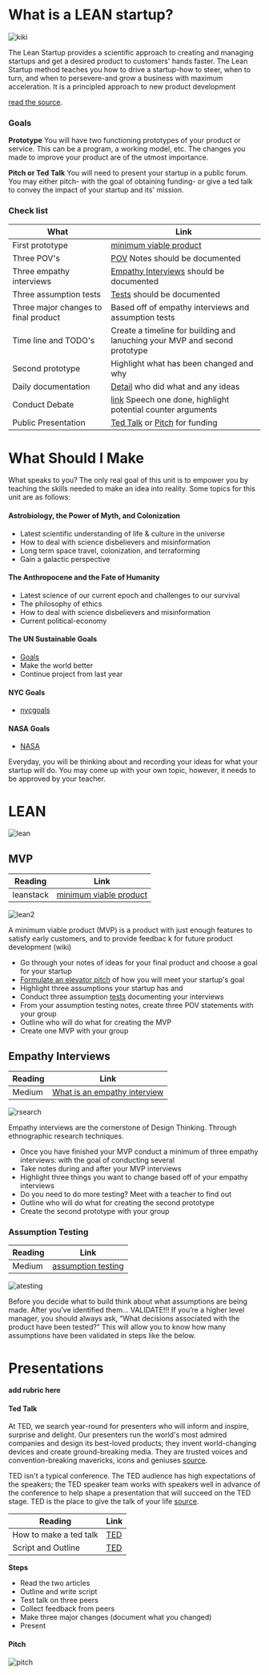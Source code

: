 # What is a LEAN startup?
![kiki](https://i.chzbgr.com/full/8802656768/h4ECC5C42/)

The Lean Startup provides a scientific approach to creating and managing startups and get a desired product to customers' hands faster. The Lean Startup method teaches you how to drive a startup-how to steer, when to turn, and when to persevere-and grow a business with maximum acceleration. It is a principled approach to new product development 
 
[read the source](http://theleanstartup.com/principles).

### Goals

**Prototype** You will have two functioning prototypes of your product or service. This can be a program, a working model, etc. The changes you made to improve your product are of the utmost importance.

**Pitch or Ted Talk** You will need to present your startup in a public forum. You may either pitch- with the goal of obtaining funding- or give a ted talk to convey the impact of your startup and its' mission.

### Check list

| What                                        | Link         
| --------------------------------------------|------------------------------------------------------------------------------
| First prototype                             | [minimum viable product](https://github.com/kyle1james/9th_grade_boot_camp/tree/master/2#mvp)
| Three POV's                                 | [POV](https://github.com/kyle1james/9th_grade_boot_camp/tree/master/2#pov-statements) Notes should be documented
| Three empathy interviews                    | [Empathy Interviews](https://github.com/kyle1james/9th_grade_boot_camp/tree/master/2#empathy-interviews) should be documented
| Three assumption tests                      | [Tests](https://github.com/kyle1james/9th_grade_boot_camp/tree/master/2#assumption-testing) should be documented
| Three major changes to final product        | Based off of empathy interviews and assumption tests
| Time line and TODO's                        | Create a timeline for building and lanuching your MVP and second prototype
| Second prototype                            | Highlight what has been changed and why
| Daily documentation                         | [Detail](https://github.com/kyle1james/9th_grade_boot_camp/blob/master/how_to_things.md#daily-ideas-and-tasks)  who did what and any ideas
| Conduct Debate                              | [link](https://github.com/kyle1james/9th_grade_boot_camp#debate) Speech one done, highlight potential counter arguments
| Public Presentation                         | [Ted Talk](https://github.com/kyle1james/9th_grade_boot_camp/tree/master/2#ted-talk) or [Pitch](https://github.com/kyle1james/9th_grade_boot_camp/tree/master/2#pitch) for funding

# What Should I Make

What speaks to you? The only real goal of this unit is to empower you by teaching the skills needed to make an idea into reality. 
Some topics for this unit are as follows:

#### Astrobiology, the Power of Myth, and Colonization
- Latest scientific understanding of life & culture in the universe
- How to deal with science disbelievers and misinformation 
- Long term space travel, colonization, and terraforming
- Gain a galactic perspective
#### The Anthropocene and the Fate of Humanity
- Latest science of our current epoch and challenges to our survival
- The philosophy of ethics 
- How to deal with science disbelievers and misinformation
- Current political-economy
#### The UN Sustainable Goals
- [Goals](https://www.un.org/sustainabledevelopment/sustainable-development-goals/)
- Make the world better
- Continue project from last year

#### NYC Goals
- [nycgoals](https://onenyc.cityofnewyork.us/)

#### NASA Goals
- [NASA](https://www.nasa.gov/about/whats_next.html)

Everyday, you will be thinking about and recording your ideas for what your startup will do. You may come up with your own topic, however, it needs to be approved by your teacher.

# LEAN 
![lean](https://cdn-images-1.medium.com/max/1600/1*on4F6YPMJ4GPq95VVYVFrw.gif)

## MVP

| Reading                                     | Link         
| --------------------------------------------|------------------------------------------------------------------------------
| leanstack                                   |[minimum viable product](http://ask.leanstack.com/lean-startup-fundamentals/what-is-a-minimum-viable-product-mvp)

![lean2](https://www.lightcastlebd.com/wp-content/uploads/2017/07/MVP-lean.jpg)

A minimum viable product (MVP) is a product with just enough features to satisfy early customers, and to provide feedbac k for future product development (wiki)

- Go through your notes of ideas for your final product and choose a goal for your startup
- [Formulate an elevator pitch](https://www.forbes.com/sites/chicceo/2013/02/05/how-to-create-an-elevator-pitch/#761ac39861eb) of how you will meet your startup's goal
- Highlight three assumptions your startup has and
- Conduct three assumption [tests](https://github.com/kyle1james/9th_grade_boot_camp/tree/master/2#assumption-testing) documenting your interviews
- From your assumption testing notes, create three POV statements with your group
- Outline who will do what for creating the MVP
- Create one MVP with your group



## Empathy Interviews

| Reading                                     | Link         
| --------------------------------------------|------------------------------------------------------------------------------
| Medium                                      |[What is an empathy interview](https://medium.com/@StaceyDyer/design-thinking-what-is-an-empathy-interview-25f71bd496d7)

![rsearch](https://gifer.com/i/7jLl.gif)

Empathy interviews are the cornerstone of Design Thinking. Through ethnographic research techniques. 

- Once you have finished your MVP conduct a minimum of three empathy interviews: with the goal of conducting several
- Take notes during and after your MVP interviews
- Highlight three things you want to change based off of your empathy interviews
- Do you need to do more testing? Meet with a teacher to find out
- Outline who will do what for creating the second prototype
- Create the second prototype with your group 


### Assumption Testing

| Reading                                     | Link         
| --------------------------------------------|------------------------------------------------------------------------------
| Medium                                      |[assumption testing](https://medium.com/product-ponderings/assumption-validation-flowchart-9dc42293b612)

![atesting](https://i.gifer.com/Y4Cu.gif)

Before you decide what to build think about what assumptions are being made. After you’ve identified them… VALIDATE!!! If you’re a higher level manager, you should always ask, “What decisions associated with the product have been tested?” This will allow you to know how many assumptions have been validated in steps like the below.


# Presentations

**add rubric here**

#### Ted Talk

At TED, we search year-round for presenters who will inform and inspire, surprise and delight. Our presenters run the world's most admired companies and design its best-loved products; they invent world-changing devices and create ground-breaking media. They are trusted voices and convention-breaking mavericks, icons and geniuses [source](https://www.ted.com/about/conferences/speaking-at-ted).

TED isn't a typical conference. The TED audience has high expectations of the speakers; the TED speaker team works with speakers well in advance of the conference to help shape a presentation that will succeed on the TED stage. TED is the place to give the talk of your life [source](https://www.ted.com/about/conferences/speaking-at-ted).


| Reading                                     | Link         
| --------------------------------------------|------------------------------------------------------------------------------
| How to make a ted talk                      | [TED](https://www.ted.com/playlists/574/how_to_make_a_great_presentation)
| Script and Outline                          | [TED](https://www.ted.com/participate/organize-a-local-tedx-event/tedx-organizer-guide/speakers-program/prepare-your-speaker/outline-script)

**Steps**
- Read the two articles
- Outline and write script
- Test talk on three peers
- Collect feedback from peers
- Make three major changes (document what you changed)
- Present


#### Pitch
![pitch](https://i.gifer.com/DbE2.gif)
